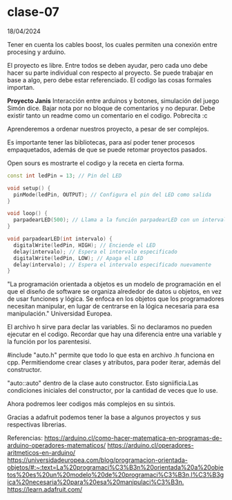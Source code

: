 # clase-07
18/04/2024

Tener en cuenta los cables boost, los cuales permiten una conexión entre procesing y arduino.

El proyecto es libre. Entre todos se deben ayudar, pero cada uno debe hacer su parte individual con respecto al proyecto. Se puede trabajar en base a algo, pero debe estar referenciado. El codigo las cosas formales importan.

**Proyecto Janis**
Interacción entre arduinos y botones, simulación del juego Simón dice. Bajar nota por no bloque de comentarios y no depurar. Debe existir tanto un readme como un comentario en el codigo. Pobrecita :c

Aprenderemos a ordenar nuestros proyecto, a pesar de ser complejos. 

Es importante tener las bibliotecas, para así poder tener procesos empaquetados, además de que se puede retomar proyectos pasados.

Open sours es mostrarte el codigo y la receta en cierta forma.

```cpp
const int ledPin = 13; // Pin del LED

void setup() {
  pinMode(ledPin, OUTPUT); // Configura el pin del LED como salida
}

void loop() {
  parpadearLED(500); // Llama a la función parpadearLED con un intervalo de 500 milisegundos
}

void parpadearLED(int intervalo) {
  digitalWrite(ledPin, HIGH); // Enciende el LED
  delay(intervalo); // Espera el intervalo especificado
  digitalWrite(ledPin, LOW); // Apaga el LED
  delay(intervalo); // Espera el intervalo especificado nuevamente
}

```


"La programación orientada a objetos es un modelo de programación en el que el diseño de software se organiza alrededor de datos u objetos, en vez de usar funciones y lógica. Se enfoca en los objetos que los programadores necesitan manipular, en lugar de centrarse en la lógica necesaria para esa manipulación." Universidad Europea.

El archivo h sirve para declar las variables. Si no declaramos no pueden ejecutar en el codigo.
Recordar que hay una diferencia entre una variable y la función por los parentesisi.

#include "auto.h" permite que todo lo que esta en archivo .h funciona en cpp. Permitiendome crear clases y atributos, para poder iterar, además del constructor.  

"auto::auto" dentro de la clase auto constructor. Esto signiificia.Las condiciones iniciales del constructor, por la cantidad de veces que lo use.

Ahora podremos leer codigos más complejos en su sintxis.

Gracias a adafruit podemos tener la base a algunos proyectos y sus respectivas librerias.

Referencias:
<https://arduino.cl/como-hacer-matematica-en-programas-de-arduino-operadores-matematicos/>
<https://arduino.cl/operadores-aritmeticos-en-arduino/>
<https://universidadeuropea.com/blog/programacion-orientada-objetos/#:~:text=La%20programaci%C3%B3n%20orientada%20a%20objetos%20es%20un%20modelo%20de%20programaci%C3%B3n,l%C3%B3gica%20necesaria%20para%20esa%20manipulaci%C3%B3n.>
<https://learn.adafruit.com/>
